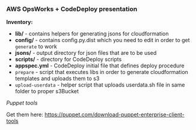### AWS OpsWorks + CodeDeploy presentation

**Inventory:**
- **lib/** - contains helpers for generating jsons for cloudformation
- **config/** - contains config.py.dist which you need to edit in order to get ```generate``` to work
- **jsons/** - output directory for json files that are to be used
- **scripts/** - directory for CodeDeploy scripts
- **appspec.yml** - CodeDeploy initial file that defines deploy procedure
- ```prepare``` - script that executes libs in order to generate cloudformation templates and uploads them to s3
- ```upload-userdata``` - helper script that uploads userdata.sh file in same folder to proper s3Bucket

*Puppet tools*

Get them here: https://puppet.com/download-puppet-enterprise-client-tools
